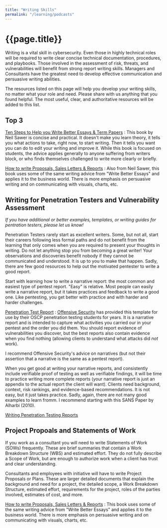```yaml
---
title: "Writing Skills"
permalink: "/learning/podcasts"
---
```


# {{page.title}}

Writing is a vital skill in cybersecurity. Even those in highly technical roles will be required to write clear concise technical documentation, procedures, and playbooks. Those involved in the assessment of risk, threats, and vulnerabilities will benefit from strong report writing skills. Managers and Consultants have the greatest need to develop effective communication and persuasive writing abilities.

The resources listed on this page will help you develop your writing skills, no matter what your role and need. Please share with us anything that you found helpful. The most useful, clear, and authoritative resources will be added to this list.

## Top 3

[Ten Steps to Help you Write Better Essays & Term Papers](https://www.uregina.ca/library/assets/docs/pdf/e_books/Essaybook.pdf)
: This book by Neil Sawer is concise and practical. It doesn't make you learn theory, it tells you what actions to take, right now, to start writing. Then it tells you want you can do to edit your writing and improve it. While this book is focused on students, the advice applies generally to anyone suffering from writers block, or who finds themselves challenged to write more clearly or briefly.

[How to write Proposals, Sales Letters & Reports](https://books.google.ca/books?id=KUyrAbpXGi8C&lpg=PP1&dq=inauthor%3A%22Neil%20Sawers%22&pg=PA84#v=onepage&q&f=false)
: Also from Neil Sawer, this book uses some of the same writing advice from "Write Better Essays" and applies it to the business world. There is more emphasis on persuasive writing and on communicating with visuals, charts, etc.


## Writing for Penetration Testers and Vulnerability Assessment

*If you have additional or better examples, templates, or writing guides for pentration testers, please let us know!*

Penetration Testers rarely start as excellent writers. Some, but not all, start their careers following less formal paths and do not benefit from the learning that only comes when you are required to present your thoughts in writing. Do not let anything stop you from becoming a great writer! Your observations and discoveries benefit nobody if they cannot be communicated and understood. It is up to you to make that happen. Sadly, there are few good resources to help out the motivated pentester to write a good report.

Start with learning how to write a narrative report: the most common and easiest type of pentest report. "Easy" is relative. Most people can easily write a narrative report, but it takes practices and feedback to write a good one. Like pentesting, you get better with practice and with harder and harder challenges.

[Penetration Test Report](https://www.offensive-security.com/reports/sample-penetration-testing-report.pdf)
: [Offensive Security](https://www.offensive-security.com/) has provided this template for use by their OSCP penetration testing students for years. It is a narrative report and is intended to capture what activities you carried our in your pentest and the order you did them. You should report evidence of vulnerabilities you discover, but the best reports also contain evidence when you find nothing (allowing clients to understand what attacks did *not* work).

I recommend Offensive Security's advice on narratives (but not their assertion that a narrative is the same as a pentest report). 

When you get good at writing your narrative reports, and consistently include verifiable proof of testing as well as verifiable findings, it will be time to practice writing more complete reports (your narrative report is just an appendix to the actual report the client will want). Clients need background, context, risk rankings, and evidence-based recommendations. It is not easy, but it just takes practice. Sadly, again, there are not many good examples to learn fromm. I recommend starting with this SANS Paper by Alharbi (2010).

[Writing Penetration Testing Reports](https://www.sans.org/reading-room/whitepapers/bestprac/writing-penetration-testing-report-33343)

## Project Propoals and Statements of Work

If you work as a consultant you will need to write Statements of Work (SOWs) frequently. These are brief summaries that contain a Work Breakdown Structure (WBS) and estimated effort. They do not fully describe a Scope of Work, but are enough to authorize work when a client has trust and clear understanding. 

Consultants and employees with initiative will have to write Project Proposals or Plans. These are larger detailed documents that explain the background and need for a project, the detailed scope, a Work Breakdown Structure, estimated effort, requirements for the project, roles of the parties involved, estimates of cost, and more.  

[How to write Proposals, Sales Letters & Reports](https://books.google.ca/books?id=KUyrAbpXGi8C&lpg=PP1&dq=inauthor%3A%22Neil%20Sawers%22&pg=PA84#v=onepage&q&f=false)
: This book uses some of the same writing advice from "Write Better Essays" and applies it to the business world. There is more emphasis on persuasive writing and on communicating with visuals, charts, etc.

